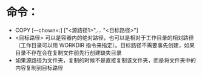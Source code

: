# 命令：
- COPY [--chown=<user>:<group>] ["<源路径1>",... "<目标路径>"] 
- <目标路径> 可以是容器内的绝对路径，也可以是相对于工作目录的相对路径（工作目录可以用 WORKDIR 指令来指定）。目标路径不需要事先创建，如果目录不存在会在复制文件前先行创建缺失目录
- 如果源路径为文件夹，复制的时候不是直接复制该文件夹，而是将文件夹中的内容复制到目标路径

